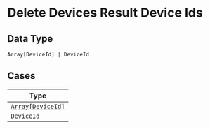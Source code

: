 
# Delete Devices Result Device Ids

## Data Type

`Array[DeviceId] | DeviceId`

## Cases

| Type |
|  --- |
| [`Array[DeviceId]`](../../../doc/models/device-id.md) |
| [`DeviceId`](../../../doc/models/device-id.md) |

